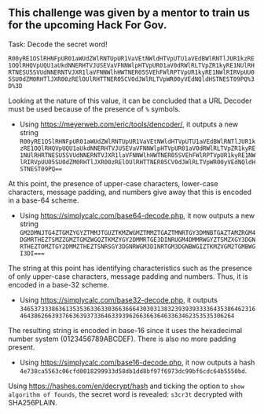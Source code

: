 ## This challenge was given by a mentor to train us for the upcoming Hack For Gov.

Task: Decode the secret word!

`R00yRE1OSlRHNFpUR01aWUdZWlRNTUpUR1VaVEtNWldHTVpUTU1aVEdBWlRNTlJUR1kzRE1OQlRHQVpUQU1aUkdNNERHTVJUSEVaVFNNWlpHTVpUR01aV0dRWlRLTVpZR1kyRE1NUlRHRTNESU5SVUdNNERNTVJXR1laVFNNWlhHWTNER05SVEhFWlRPTVpUR1kyRE1NWlRIRVpUU05SU0dZM0RHTlJXR00zRElOUlRHTTNER05CV0dJWlRLTVpWR00yVEdNQldHSTNEST09PQ%3D%3D`

Looking at the nature of this value, it can be concluded that a URL Decoder must be used because of the presence of `%` symbols. 
- Using https://meyerweb.com/eric/tools/dencoder/, it outputs a new string `R00yRE1OSlRHNFpUR01aWUdZWlRNTUpUR1VaVEtNWldHTVpUTU1aVEdBWlRNTlJUR1kzRE1OQlRHQVpUQU1aUkdNNERHTVJUSEVaVFNNWlpHTVpUR01aV0dRWlRLTVpZR1kyRE1NUlRHRTNESU5SVUdNNERNTVJXR1laVFNNWlhHWTNER05SVEhFWlRPTVpUR1kyRE1NWlRIRVpUU05SU0dZM0RHTlJXR00zRElOUlRHTTNER05CV0dJWlRLTVpWR00yVEdNQldHSTNEST09PQ==`

At this point, the presence of upper-case characters, lower-case characters, message padding, and numbers give away that this is encoded in a base-64 scheme. 
- Using https://simplycalc.com/base64-decode.php, it now outputs a new string `GM2DMNJTG4ZTGMZYGYZTMMJTGUZTKMZWGMZTMMZTGAZTMNRTGY3DMNBTGAZTAMZRGM4DGMRTHEZTSMZZGMZTGMZWGQZTKMZYGY2DMMRTGE3DINRUGM4DMMRWGYZTSMZXGY3DGNRTHEZTOMZTGY2DMMZTHEZTSNRSGY3DGNRWGM3DINRTGM3DGNBWGIZTKMZVGM2TGMBWGI3DI===`

The string at this point has identifying characteristics such as the presence of only upper-case characters, message padding and numbers. Thus, it is encoded in a base-32 scheme.
- Using https://simplycalc.com/base32-decode.php, it outputs `34653733386361353536336330366366643030313832393939333364353864623164643862663937663639373364633939626636636463363462353535306264`

The resulting string is encoded in base-16 since it uses the hexadecimal number system (0123456789ABCDEF). There is also no more padding present. 
- Using https://simplycalc.com/base16-decode.php, it now outputs a hash `4e738ca5563c06cfd0018299933d58db1dd8bf97f6973dc99bf6cdc64b5550bd`.

Using https://hashes.com/en/decrypt/hash and ticking the option to `show algorithm of founds`, the secret word is revealed: `s3cr3t` decrypted with SHA256PLAIN.
